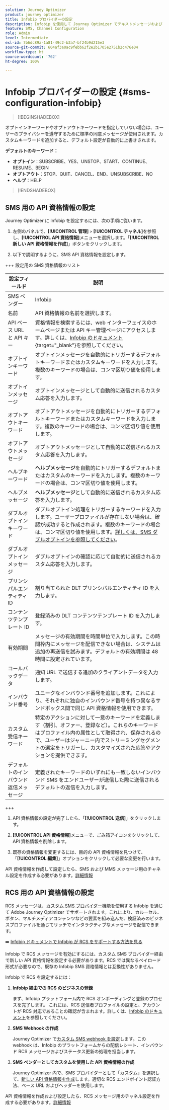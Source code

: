 ```yaml
---
solution: Journey Optimizer
product: journey optimizer
title: Infobip プロバイダーの設定
description: Infobip を使用して Journey Optimizer でテキストメッセージおよび MMS を送信するように環境を設定する方法を説明します
feature: SMS, Channel Configuration
role: Admin
level: Intermediate
exl-id: 7b6dc89a-1a81-49c2-b2a7-bf24b9d215e3
source-git-commit: 604af3a0ac9febb62f2e2b1705e2751b2c476e04
workflow-type: ht
source-wordcount: '762'
ht-degree: 100%

---
```


# Infobip プロバイダーの設定 {#sms-configuration-infobip}

>[!BEGINSHADEBOX]

オプトインキーワードやオプトアウトキーワードを指定していない場合は、ユーザーのプライバシーを遵守するために標準の同意メッセージが使用されます。カスタムキーワードを追加すると、デフォルト設定が自動的に上書きされます。

**デフォルトのキーワード：**

* **オプトイン**：SUBSCRIBE、YES、UNSTOP、START、CONTINUE、RESUME、BEGIN
* **オプトアウト**：STOP、QUIT、CANCEL、END、UNSUBSCRIBE、NO
* **ヘルプ**：HELP

>[!ENDSHADEBOX]

## SMS 用の API 資格情報の設定

Journey Optimizer に Infobip を設定するには、次の手順に従います。

1. 左側のパネルで、**[!UICONTROL 管理]** `>` **[!UICONTROL チャネル]**&#x200B;を参照し、**[!UICONTROL API 資格情報]**&#x200B;メニューを選択します。「**[!UICONTROL 新しい API 資格情報を作成]**」ボタンをクリックします。

1. 以下で説明するように、SMS API 資格情報を設定します。

+++ 設定用の SMS 資格情報のリスト

   | 設定フィールド | 説明 |
   |---|---|    
   | SMS ベンダー | Infobip |
   | 名前 | API 資格情報の名前を選択します。 |
   | API ベース URL と API キー | 資格情報を検索するには、web インターフェイスのホームページまたは API キー管理ページにアクセスします。詳しくは、[Infobip のドキュメント](https://www.infobip.com/docs/api){target="_blank"}を参照してください。 |
   | オプトインキーワード | オプトインメッセージを自動的にトリガーするデフォルトキーワードまたはカスタムキーワードを入力します。複数のキーワードの場合は、コンマ区切り値を使用します。 |
   | オプトインメッセージ | オプトインメッセージとして自動的に送信されるカスタム応答を入力します。 |
   | オプトアウトキーワード | オプトアウトメッセージを自動的にトリガーするデフォルトキーワードまたはカスタムキーワードを入力します。複数のキーワードの場合は、コンマ区切り値を使用します。 |
   | オプトアウトメッセージ | オプトアウトメッセージとして自動的に送信されるカスタム応答を入力します。 |
   | ヘルプキーワード | **ヘルプメッセージ**&#x200B;を自動的にトリガーするデフォルトまたはカスタムのキーワードを入力します。複数のキーワードの場合は、コンマ区切り値を使用します。 |
   | ヘルプメッセージ | **ヘルプメッセージ**&#x200B;として自動的に送信されるカスタム応答を入力します。 |
   | ダブルオプトインキーワード | ダブルオプトイン処理をトリガーするキーワードを入力します。ユーザープロファイルが存在しない場合は、確認が成功すると作成されます。複数のキーワードの場合は、コンマ区切り値を使用します。[詳しくは、SMS ダブルオプトインを参照してください](https://video.tv.adobe.com/v/3440273/?learn=on&captions=jpn)。 |
   | ダブルオプトインメッセージ | ダブルオプトインの確認に応じて自動的に送信されるカスタム応答を入力します。 |
   | プリンシパルエンティティ ID | 割り当てられた DLT プリンシパルエンティティ ID を入力します。 |
   | コンテンツテンプレート ID | 登録済みの DLT コンテンツテンプレート ID を入力します。 |
   | 有効期間 | メッセージの有効期間を時間単位で入力します。この時間枠内にメッセージを配信できない場合は、システムは追加の再送信を試みます。デフォルトの有効期間は 48 時間に設定されています。 |
   | コールバックデータ | 通知 URL で送信する追加のクライアントデータを入力します。 |
   | インバウンド番号 | ユニークなインバウンド番号を追加します。これにより、それぞれに独自のインバウンド番号を持つ異なるサンドボックス間で同じ API 資格情報を使用できます。 |
   | カスタム受信キーワード | 特定のアクションに対して一意のキーワードを定義します（割引、オファー、登録など）。これらのキーワードはプロファイル内の属性として取得され、保存されるので、ユーザーはジャーニー内でストリーミングセグメントの選定をトリガーし、カスタマイズされた応答やアクションを提供できます。 |
   | デフォルトのインバウンド返信メッセージ | 定義されたキーワードのいずれにも一致しないインバウンド SMS をエンドユーザーが送信した際に送信されるデフォルトの返信を入力します。 |

+++

1. API 資格情報の設定が完了したら、「**[!UICONTROL 送信]**」をクリックします。

1. **[!UICONTROL API 資格情報]**&#x200B;メニューで、ごみ箱アイコンをクリックして、API 資格情報を削除します。

1. 既存の資格情報を変更するには、目的の API 資格情報を見つけて、「**[!UICONTROL 編集]**」オプションをクリックして必要な変更を行います。

API 資格情報を作成して設定したら、SMS および MMS メッセージ用のチャネル設定を作成する必要があります。[詳細情報](sms-configuration-surface.md)

## RCS 用の API 資格情報の設定

RCS メッセージは、[カスタム SMS プロバイダー](sms-configuration-custom.md)機能を使用する Infobip を通じて Adobe Journey Optimizer でサポートされます。これにより、カルーセル、ボタン、マルチメディアコンテンツなどの要素を組み込んだ、検証済みのビジネスプロファイルを通じてリッチでインタラクティブなメッセージを配信できます。

➡️ [Infobip ドキュメントで Infobip が RCS をサポートする方法を見る](https://www.infobip.com/docs/api/channels/rcs)

Infobip で RCS メッセージを有効にするには、カスタム SMS プロバイダー経由で新しい API 資格情報を設定する必要があります。RCS では異なるペイロード形式が必要なので、既存の Infobip SMS 資格情報とは互換性がありません。

Infobip で RCS を設定するには：

1. **Infobip 経由での RCS のビジネスの登録**

   まず、Infobip プラットフォーム内で RCS オンボーディングと登録のプロセスを完了します。 これには、RCS 送信者プロファイルの設定と、アカウントが RCS 対応であることの確認が含まれます。詳しくは、[Infobip のドキュメント](https://www.infobip.com/docs/rcs/get-started)を参照してください。

1. **SMS Webhook の作成**

   Journey Optimizer で[カスタム SMS webhook を設定](sms-configuration-custom.md#webhook)します。この webhook は、Infobip のプラットフォームからの配信レシート、インバウンド RCS メッセージおよびステータス更新の処理を担当します。

1. **SMS ベンダーとしてカスタムを使用した API 資格情報の作成**

   Journey Optimizer 内で、SMS プロバイダーとして「カスタム」を選択して、[新しい API 資格情報を作成](sms-configuration-custom.md#api-credential)します。適切な RCS エンドポイント認証方法、ベース URL およびヘッダーを使用します。

API 資格情報を作成および設定したら、RCS メッセージ用のチャネル設定を作成する必要があります。[詳細情報](sms-configuration-surface.md)

